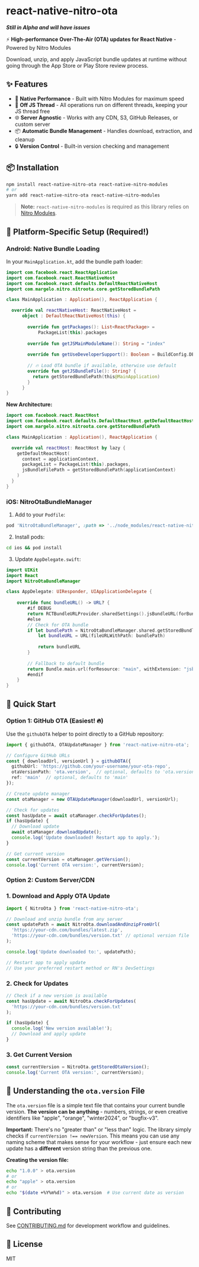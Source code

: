 # react-native-nitro-ota


***Still in Alpha and will have issues***



⚡️ **High-performance Over-The-Air (OTA) updates for React Native** - Powered by Nitro Modules

Download, unzip, and apply JavaScript bundle updates at runtime without going through the App Store or Play Store review process.

## ✨ Features

- 🚀 **Native Performance** - Built with Nitro Modules for maximum speed
- 🧵 **Off JS Thread** - All operations run on different threads, keeping your JS thread free
- 🌐 **Server Agnostic** - Works with any CDN, S3, GitHub Releases, or custom server
- 📦 **Automatic Bundle Management** - Handles download, extraction, and cleanup
- 🔒 **Version Control** - Built-in version checking and management



## 📦 Installation

```sh
npm install react-native-nitro-ota react-native-nitro-modules
# or
yarn add react-native-nitro-ota react-native-nitro-modules
```

> **Note:** `react-native-nitro-modules` is required as this library relies on [Nitro Modules](https://nitro.margelo.com/).

## 📱 Platform-Specific Setup (Required!)

### Android: Native Bundle Loading

In your `MainApplication.kt`, add the bundle path loader:

```kotlin
import com.facebook.react.ReactApplication
import com.facebook.react.ReactNativeHost
import com.facebook.react.defaults.DefaultReactNativeHost
import com.margelo.nitro.nitroota.core.getStoredBundlePath

class MainApplication : Application(), ReactApplication {

  override val reactNativeHost: ReactNativeHost =
      object : DefaultReactNativeHost(this) {
        
        override fun getPackages(): List<ReactPackage> =
            PackageList(this).packages
        
        override fun getJSMainModuleName(): String = "index"
        
        override fun getUseDeveloperSupport(): Boolean = BuildConfig.DEBUG
        
        // 🔥 Load OTA bundle if available, otherwise use default
        override fun getJSBundleFile(): String? {
          return getStoredBundlePath(this@MainApplication)
        }
      }
}
```

**New Architecture:**
```kotlin
import com.facebook.react.ReactHost
import com.facebook.react.defaults.DefaultReactHost.getDefaultReactHost
import com.margelo.nitro.nitroota.core.getStoredBundlePath

class MainApplication : Application(), ReactApplication {

  override val reactHost: ReactHost by lazy {
    getDefaultReactHost(
      context = applicationContext,
      packageList = PackageList(this).packages,
      jsBundleFilePath = getStoredBundlePath(applicationContext)
    )
  }
}
```

### iOS: NitroOtaBundleManager

1. Add to your `Podfile`:
```ruby
pod 'NitroOtaBundleManager', :path => '../node_modules/react-native-nitro-ota'
```

2. Install pods:
```bash
cd ios && pod install
```

3. Update `AppDelegate.swift`:
```swift
import UIKit
import React
import NitroOtaBundleManager

class AppDelegate: UIResponder, UIApplicationDelegate {
    
    override func bundleURL() -> URL? {
        #if DEBUG
        return RCTBundleURLProvider.sharedSettings().jsBundleURL(forBundleRoot: "index")
        #else
        // Check for OTA bundle
        if let bundlePath = NitroOtaBundleManager.shared.getStoredBundlePath() {
            let bundleURL = URL(fileURLWithPath: bundlePath)
        
            return bundleURL
        }
        
        // Fallback to default bundle
        return Bundle.main.url(forResource: "main", withExtension: "jsbundle")
        #endif
    }
}
```

## 🚀 Quick Start

### Option 1: GitHub OTA (Easiest! 🔥)

Use the `githubOTA` helper to point directly to a GitHub repository:

```typescript
import { githubOTA, OTAUpdateManager } from 'react-native-nitro-ota';

// Configure GitHub URLs
const { downloadUrl, versionUrl } = githubOTA({
  githubUrl: 'https://github.com/your-username/your-ota-repo',
  otaVersionPath: 'ota.version',  // optional, defaults to 'ota.version'
  ref: 'main'  // optional, defaults to 'main'
});

// Create update manager
const otaManager = new OTAUpdateManager(downloadUrl, versionUrl);

// Check for updates
const hasUpdate = await otaManager.checkForUpdates();
if (hasUpdate) {
  // Download update
  await otaManager.downloadUpdate();
  console.log('Update downloaded! Restart app to apply.');
}

// Get current version
const currentVersion = otaManager.getVersion();
console.log('Current OTA version:', currentVersion);
```

### Option 2: Custom Server/CDN

### 1. Download and Apply OTA Update

```typescript
import { NitroOta } from 'react-native-nitro-ota';

// Download and unzip bundle from any server
const updatePath = await NitroOta.downloadAndUnzipFromUrl(
  'https://your-cdn.com/bundles/latest.zip',
  'https://your-cdn.com/bundles/version.txt' // optional version file
);

console.log('Update downloaded to:', updatePath);

// Restart app to apply update
// Use your preferred restart method or RN's DevSettings
```

### 2. Check for Updates

```typescript
// Check if a new version is available
const hasUpdate = await NitroOta.checkForUpdates(
  'https://your-cdn.com/bundles/version.txt'
);

if (hasUpdate) {
  console.log('New version available!');
  // Download and apply update
}
```

### 3. Get Current Version

```typescript
const currentVersion = NitroOta.getStoredOtaVersion();
console.log('Current OTA version:', currentVersion);
```


## 📝 Understanding the `ota.version` File

The `ota.version` file is a simple text file that contains your current bundle version. **The version can be anything** - numbers, strings, or even creative identifiers like "apple", "orange", "winter2024", or "bugfix-v3".


**Important:** There's no "greater than" or "less than" logic. The library simply checks if `currentVersion !== newVersion`. This means you can use any naming scheme that makes sense for your workflow - just ensure each new update has a **different** version string than the previous one.

**Creating the version file:**
```bash
echo "1.0.0" > ota.version
# or
echo "apple" > ota.version
# or
echo "$(date +%Y%m%d)" > ota.version  # Use current date as version
```

## 🤝 Contributing

See [CONTRIBUTING.md](./CONTRIBUTING.md) for development workflow and guidelines.

## 📄 License

MIT
